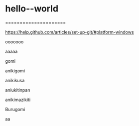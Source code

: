 # hello--world
=====================


https://help.github.com/articles/set-up-git/#platform-windows

ooooooo


aaaaa

gomi

anikigomi

anikikusa

aniukitinpan

anikimazikiti

Burugomi


aa

